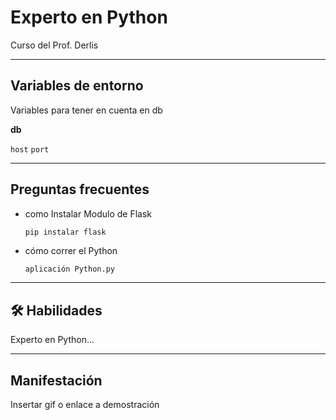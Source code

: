 # Experto en Python
Curso del Prof. Derlis

---

## Variables de entorno
Variables para tener en cuenta en db

**db**

`host` `port`

---

## Preguntas frecuentes

- como Instalar Modulo de Flask
    ```bash
    pip instalar flask
    ```
- cómo correr el Python
    ```
    aplicación Python.py
    ```

---

## 🛠️ Habilidades

Experto en Python...

---

## Manifestación

Insertar gif o enlace a demostración